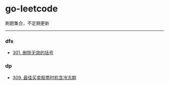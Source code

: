 # go-leetcode

刷题集合，不定期更新


------------

### dfs
- [301. 删除无效的括号](https://github.com/MoeYang/go-leetcode/blob/main/dfs/301.%20%E5%88%A0%E9%99%A4%E6%97%A0%E6%95%88%E7%9A%84%E6%8B%AC%E5%8F%B7.md "301. 删除无效的括号")

### dp
- [309. 最佳买卖股票时机含冷冻期](https://github.com/MoeYang/go-leetcode/blob/main/dp/309.%20最佳买卖股票时机含冷冻期.md "309. 最佳买卖股票时机含冷冻期")

